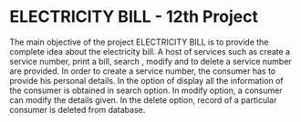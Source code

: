 # ELECTRICITY BILL - 12th Project

The main objective of the project ELECTRICITY BILL is to provide the complete idea about the electricity bill. A host of services such as create a service number, print a bill, search , modify and to delete a service number are provided. In order to create a service number, the consumer has to provide his personal details. In the option of display all the information of the consumer is obtained in search option. In modify option, a consumer can modify the details given. In the delete option, record of a particular consumer is deleted from database.
